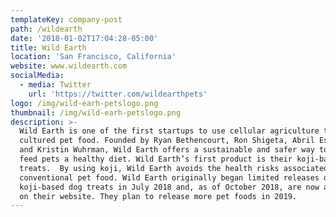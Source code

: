 ```yaml
---
templateKey: company-post
path: /wildearth
date: '2018-01-02T17:04:28-05:00'
title: Wild Earth
location: 'San Francisco, California'
website: www.wildearth.com
socialMedia:
  - media: Twitter
    url: 'https://twitter.com/wildearthpets'
logo: /img/wild-earh-petslogo.png
thumbnail: /img/wild-earh-petslogo.png
description: >-
  Wild Earth is one of the first startups to use cellular agriculture to produce
  cultured pet food. Founded by Ryan Bethencourt, Ron Shigeta, Abril Estrada,
  and Kristin Wuhrman, Wild Earth offers a sustainable and safer way to help
  feed pets a healthy diet. Wild Earth’s first product is their koji-based dog
  treats.  By using koji, Wild Earth avoids the health risks associated with
  conventional pet food. Wild Earth originally began limited releases of their
  koji-based dog treats in July 2018 and, as of October 2018, are now available
  on their website. They plan to release more pet foods in 2019.
---
```


